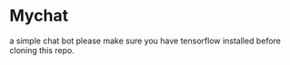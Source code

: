 # Mychat
a simple chat bot
please make sure you have tensorflow installed before cloning this repo.
